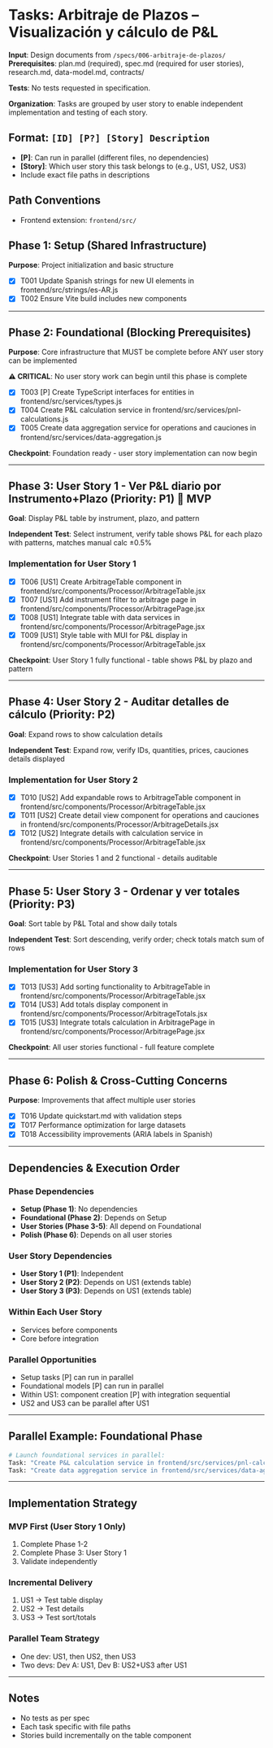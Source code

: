 # Tasks: Arbitraje de Plazos – Visualización y cálculo de P&L

**Input**: Design documents from `/specs/006-arbitraje-de-plazos/`
**Prerequisites**: plan.md (required), spec.md (required for user stories), research.md, data-model.md, contracts/

**Tests**: No tests requested in specification.

**Organization**: Tasks are grouped by user story to enable independent implementation and testing of each story.

## Format: `[ID] [P?] [Story] Description`

- **[P]**: Can run in parallel (different files, no dependencies)
- **[Story]**: Which user story this task belongs to (e.g., US1, US2, US3)
- Include exact file paths in descriptions

## Path Conventions

- Frontend extension: `frontend/src/`

## Phase 1: Setup (Shared Infrastructure)

**Purpose**: Project initialization and basic structure

- [X] T001 Update Spanish strings for new UI elements in frontend/src/strings/es-AR.js
- [X] T002 Ensure Vite build includes new components

---

## Phase 2: Foundational (Blocking Prerequisites)

**Purpose**: Core infrastructure that MUST be complete before ANY user story can be implemented

**⚠️ CRITICAL**: No user story work can begin until this phase is complete

- [X] T003 [P] Create TypeScript interfaces for entities in frontend/src/services/types.js
- [X] T004 Create P&L calculation service in frontend/src/services/pnl-calculations.js
- [X] T005 Create data aggregation service for operations and cauciones in frontend/src/services/data-aggregation.js

**Checkpoint**: Foundation ready - user story implementation can now begin

---

## Phase 3: User Story 1 - Ver P&L diario por Instrumento+Plazo (Priority: P1) 🎯 MVP

**Goal**: Display P&L table by instrument, plazo, and pattern

**Independent Test**: Select instrument, verify table shows P&L for each plazo with patterns, matches manual calc ±0.5%

### Implementation for User Story 1

- [X] T006 [US1] Create ArbitrageTable component in frontend/src/components/Processor/ArbitrageTable.jsx
- [X] T007 [US1] Add instrument filter to arbitrage page in frontend/src/components/Processor/ArbitragePage.jsx
- [X] T008 [US1] Integrate table with data services in frontend/src/components/Processor/ArbitragePage.jsx
- [X] T009 [US1] Style table with MUI for P&L display in frontend/src/components/Processor/ArbitrageTable.jsx

**Checkpoint**: User Story 1 fully functional - table shows P&L by plazo and pattern

---

## Phase 4: User Story 2 - Auditar detalles de cálculo (Priority: P2)

**Goal**: Expand rows to show calculation details

**Independent Test**: Expand row, verify IDs, quantities, prices, cauciones details displayed

### Implementation for User Story 2

- [X] T010 [US2] Add expandable rows to ArbitrageTable component in frontend/src/components/Processor/ArbitrageTable.jsx
- [X] T011 [US2] Create detail view component for operations and cauciones in frontend/src/components/Processor/ArbitrageDetails.jsx
- [X] T012 [US2] Integrate details with calculation service in frontend/src/components/Processor/ArbitrageTable.jsx

**Checkpoint**: User Stories 1 and 2 functional - details auditable

---

## Phase 5: User Story 3 - Ordenar y ver totales (Priority: P3)

**Goal**: Sort table by P&L Total and show daily totals

**Independent Test**: Sort descending, verify order; check totals match sum of rows

### Implementation for User Story 3

- [X] T013 [US3] Add sorting functionality to ArbitrageTable in frontend/src/components/Processor/ArbitrageTable.jsx
- [X] T014 [US3] Add totals display component in frontend/src/components/Processor/ArbitrageTotals.jsx
- [X] T015 [US3] Integrate totals calculation in ArbitragePage in frontend/src/components/Processor/ArbitragePage.jsx

**Checkpoint**: All user stories functional - full feature complete

---

## Phase 6: Polish & Cross-Cutting Concerns

**Purpose**: Improvements that affect multiple user stories

- [X] T016 Update quickstart.md with validation steps
- [X] T017 Performance optimization for large datasets
- [X] T018 Accessibility improvements (ARIA labels in Spanish)

---

## Dependencies & Execution Order

### Phase Dependencies

- **Setup (Phase 1)**: No dependencies
- **Foundational (Phase 2)**: Depends on Setup
- **User Stories (Phase 3-5)**: All depend on Foundational
- **Polish (Phase 6)**: Depends on all user stories

### User Story Dependencies

- **User Story 1 (P1)**: Independent
- **User Story 2 (P2)**: Depends on US1 (extends table)
- **User Story 3 (P3)**: Depends on US1 (extends table)

### Within Each User Story

- Services before components
- Core before integration

### Parallel Opportunities

- Setup tasks [P] can run in parallel
- Foundational models [P] can run in parallel
- Within US1: component creation [P] with integration sequential
- US2 and US3 can be parallel after US1

---

## Parallel Example: Foundational Phase

```bash
# Launch foundational services in parallel:
Task: "Create P&L calculation service in frontend/src/services/pnl-calculations.js"
Task: "Create data aggregation service in frontend/src/services/data-aggregation.js"
```

---

## Implementation Strategy

### MVP First (User Story 1 Only)

1. Complete Phase 1-2
2. Complete Phase 3: User Story 1
3. Validate independently

### Incremental Delivery

1. US1 → Test table display
2. US2 → Test details
3. US3 → Test sort/totals

### Parallel Team Strategy

- One dev: US1, then US2, then US3
- Two devs: Dev A: US1, Dev B: US2+US3 after US1

---

## Notes

- No tests as per spec
- Each task specific with file paths
- Stories build incrementally on the table component
